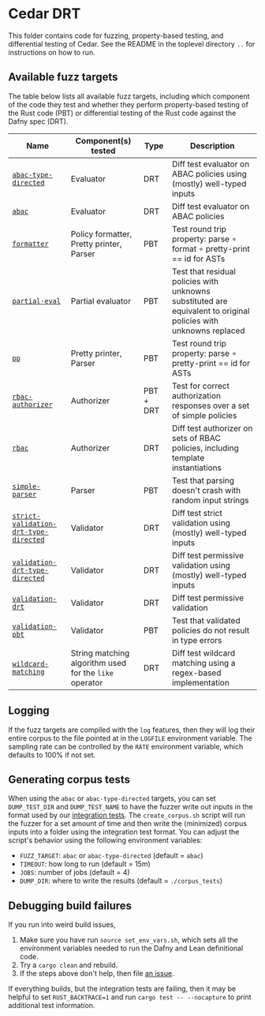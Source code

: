 # Cedar DRT

This folder contains code for fuzzing, property-based testing, and differential testing of Cedar.
See the README in the toplevel directory `..` for instructions on how to run.

## Available fuzz targets

The table below lists all available fuzz targets, including which component of the code they test and whether they perform property-based testing of the Rust code (PBT) or differential testing of the Rust code against the Dafny spec (DRT).

| Name | Component(s) tested | Type | Description |
| ----------- | ----------- | ----------- | ----------- |
| [`abac-type-directed`](fuzz/fuzz_targets/abac-type-directed.rs) | Evaluator | DRT | Diff test evaluator on ABAC policies using (mostly) well-typed inputs |
| [`abac`](fuzz/fuzz_targets/abac.rs) | Evaluator | DRT | Diff test evaluator on ABAC policies |
| [`formatter`](fuzz/fuzz_targets/formatter.rs) | Policy formatter, Pretty printer, Parser | PBT | Test round trip property: parse ∘ format ∘ pretty-print == id for ASTs |
| [`partial-eval`](fuzz/fuzz_targets/partial-eval.rs) | Partial evaluator | PBT | Test that residual policies with unknowns substituted are equivalent to original policies with unknowns replaced |
| [`pp`](fuzz/fuzz_targets/pp.rs) | Pretty printer, Parser | PBT | Test round trip property: parse ∘ pretty-print == id for ASTs |
| [`rbac-authorizer`](fuzz/fuzz_targets/rbac-authorizer.rs) | Authorizer | PBT + DRT | Test for correct authorization responses over a set of simple policies |
| [`rbac`](fuzz/fuzz_targets/rbac.rs) | Authorizer | DRT | Diff test authorizer on sets of RBAC policies, including template instantiations |
| [`simple-parser`](fuzz/fuzz_targets/simple-parser.rs) |  Parser | PBT | Test that parsing doesn't crash with random input strings |
| [`strict-validation-drt-type-directed`](fuzz/fuzz_targets/strict-validation-drt-type-directed.rs) | Validator | DRT | Diff test strict validation using (mostly) well-typed inputs |
| [`validation-drt-type-directed`](fuzz/fuzz_targets/validation-drt-type-directed.rs) | Validator | DRT | Diff test permissive validation using (mostly) well-typed inputs |
| [`validation-drt`](fuzz/fuzz_targets/validation-drt.rs) | Validator | DRT | Diff test permissive validation |
| [`validation-pbt`](fuzz/fuzz_targets/validation-pbt.rs) | Validator | PBT | Test that validated policies do not result in type errors |
| [`wildcard-matching`](fuzz/fuzz_targets/wildcard-matching.rs) | String matching algorithm used for the `like` operator | DRT | Diff test wildcard matching using a regex-based implementation |


## Logging

If the fuzz targets are compiled with the `log` features, then they will log their entire corpus to the file pointed at in the `LOGFILE` environment variable.
The sampling rate can be controlled by the `RATE` environment variable, which defaults to 100% if not set.

## Generating corpus tests

When using the `abac` or `abac-type-directed` targets, you can set `DUMP_TEST_DIR` and `DUMP_TEST_NAME` to have the fuzzer write out inputs in the format used by our [integration tests](https://github.com/cedar-policy/cedar/tree/main/cedar-integration-tests).
The `create_corpus.sh` script will run the fuzzer for a set amount of time and then write the (minimized) corpus inputs into a folder using the integration test format.
You can adjust the script's behavior using the following environment variables:
* `FUZZ_TARGET`: `abac` or `abac-type-directed` (default = `abac`)
* `TIMEOUT`: how long to run (default = 15m)
* `JOBS`: number of jobs (default = 4)
* `DUMP_DIR`: where to write the results (default = `./corpus_tests`)

## Debugging build failures

If you run into weird build issues,
1. Make sure you have run `source set_env_vars.sh`, which sets all the environment variables needed to run the Dafny and Lean definitional code.
2. Try a `cargo clean` and rebuild.
3. If the steps above don't help, then file [an issue](https://github.com/cedar-policy/cedar-spec/issues).

If everything builds, but the integration tests are failing, then it may be helpful to set `RUST_BACKTRACE=1` and run `cargo test -- --nocapture` to print additional test information.
